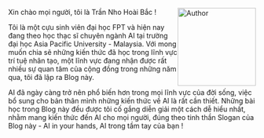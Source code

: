Xin chào mọi người, tôi là Trần Nho Hoài Bắc !
<img src="{{ site.baseurl }}/img/about/author.jpg" alt="Author" width="159" style='float: right'/>

Tôi là một cựu sinh viên đại học FPT và hiện nay đang theo học thạc sĩ chuyên ngành AI tại trường đại học Asia Pacific University - Malaysia.
Với mong muốn chia sẽ những kiến thức đã học trong lĩnh vực trí tuệ nhân tạo, một lĩnh vực đang nhận được rất nhiều sự quan tâm của cộng đồng trong những năm qua,
tôi đã lập ra Blog này.

AI đã ngày càng trở nên phổ biến hơn trong mọi lĩnh vực của đời sống, việc bổ sung cho bản thân mình những kiến thức về AI là rất cần thiết. Những bài học trong Blog 
này đều được tôi cố gắng diễn giải một cách dễ hiểu nhất, nhằm mang kiến thức đến AI cho mọi người, đúng theo tinh thần Slogan của Blog này - AI in your hands, AI trong tầm tay của bạn !
